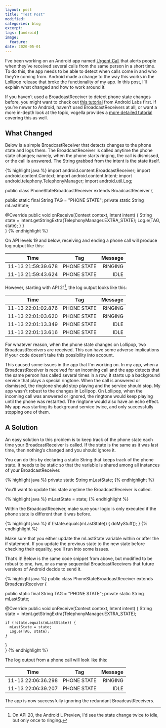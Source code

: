```yaml
---
layout: post
title: "Test Post"
modified:
categories: blog
excerpt:
tags: [android]
image:
  feature:
date: 2020-05-01
---
```


I’ve been working on an Android app named [Urgent Call][urgentcall] that alerts people when they’ve received several calls from the same person in a short time. To do this, the app needs to be able to detect when calls come in and who they’re coming from. Android made a change to the way this works in the Lollipop release that broke the functionality of my app. In this post, I’ll explain what changed and how to work around it.

If you haven’t used a BroadcastReceiver to detect phone state changes before, you might want to check out [this tutorial][android-labs] from Android Labs first. If you’re newer to Android, haven’t used BroadcastReceivers at all, or want a more in-depth look at the topic, vogella provides a [more detailed tutorial][vogella] covering this as well.

## What Changed

Below is a simple BroadcastReceiver that detects changes to the phone state and logs them. The BroadcastReceiver is called anytime the phone state changes; namely, when the phone starts ringing, the call is dismissed, or the call is answered. The String grabbed from the intent is the state itself.

{% highlight java %}
import android.content.BroadcastReceiver;
import android.content.Context;
import android.content.Intent;
import android.telephony.TelephonyManager;
import android.util.Log;

public class PhoneStateBroadcastReceiver extends BroadcastReceiver {

  public static final String TAG = "PHONE STATE";
  private static String mLastState;
  
  @Override
  public void onReceive(Context context, Intent intent) {
    String state = intent.getStringExtra(TelephonyManager.EXTRA_STATE);
    Log.e(TAG, state);
    }
  }  
}
{% endhighlight %}

On API levels 19 and below, receiving and ending a phone call will produce log output like this:

|Time                 |Tag          |Message  |
|:-------------------:|:-----------:|--------:|
|11-13 21:59:39.678   |PHONE STATE  |RINGING  |
|11-13 21:59:43.624   |PHONE STATE  |IDLE     |


However, starting with API 21[^1], the log output looks like this:

|Time                 |Tag          |Message  |
|:-------------------:|:-----------:|--------:|
|11-13 22:01:02.876   |PHONE STATE  |RINGING  |
|11-13 22:01:03.620   |PHONE STATE  |RINGING  |
|11-13 22:01:13.349   |PHONE STATE  |IDLE     |
|11-13 22:01:13.616   |PHONE STATE  |IDLE     |

For whatever reason, when the phone state changes on Lollipop, two BroadcastReceivers are received. This can have some adverse implications if your code doesn’t take this possibility into account.

This caused some issues in the app that I'm working on. In my app, when a BroadcastReceiver is received for an incoming call and the app detects that the same person has called several times in a row, it starts up a background service that plays a special ringtone. When the call is answered or dismissed, the ringtone should stop playing and the service should stop. My app wasn't robust to the changes in Lollipop. On Lollipop, when the incoming call was answered or ignored, the ringtone would keep playing until the phone was restarted. The ringtone would also have an echo effect. My app was starting its background service twice, and only successfully stopping one of them.

## A Solution

An easy solution to this problem is to keep track of the phone state each time your BroadcastReceiver is called. If the state is the same as it was last time, then nothing’s changed and you should ignore it.

You can do this by declaring a static String that keeps track of the phone state. It needs to be static so that the variable is shared among all instances of your BroadcastReceiver.

{% highlight java %}
private static String mLastState;
{% endhighlight %}

You’ll want to update this state anytime the BroadcastReceiver is called.

{% highlight java %}
mLastState = state;
{% endhighlight %}

Within the BroadcastReceiver, make sure your logic is only executed if the phone state is different than it was before.

{% highlight java %}
if (!state.equals(mLastState)) {
  doMyStuff(); 
}
{% endhighlight %}

Make sure that you either update the mLastState variable within or after the if statement. If you update the previous state to the new state before checking their equality, you'll run into some issues.

That’s it! Below is the same code snippet from above, but modified to be robust to one, two, or as many sequential BroadcastReceivers that future versions of Android decide to send it.

{% highlight java %}
public class PhoneStateBroadcastReceiver extends BroadcastReceiver {

  public static final String TAG = "PHONE STATE";
  private static String mLastState;
  
  @Override
  public void onReceive(Context context, Intent intent) {
    String state = intent.getStringExtra(TelephonyManager.EXTRA_STATE); 

    if (!state.equals(mLastState)) {
      mLastState = state;
      Log.e(TAG, state);  
    }
  }  
}
{% endhighlight %}

The log output from a phone call will look like this:

|Time                 |Tag          |Message  |
|:-------------------:|:-----------:|--------:|
|11-13 22:06:36.298   |PHONE STATE  |RINGING  |
|11-13 22:06:39.207   |PHONE STATE  |IDLE     |

The app is now successfully ignoring the redundant BroadcastReceivers.

[^1]: On API 20, the Android L Preview, I'd see the state change twice to idle, but only once to ringing.

[urgentcall]:   http://play.google.com/store/apps/details?id=com.mmarvick.uc_lite
[android-labs]: http://androidlabs.org/short-experiments/broadcast-receivers/do-something-when-the-phone-rings/
[vogella]:      http://www.vogella.com/tutorials/AndroidBroadcastReceiver/article.html
